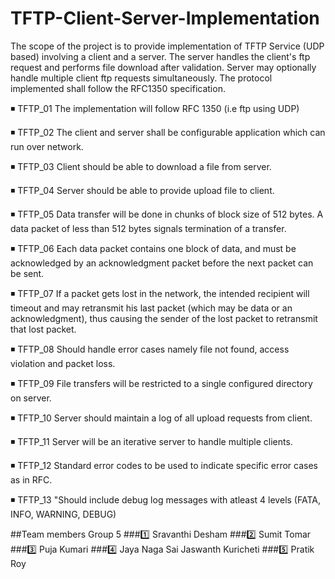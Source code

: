 # TFTP-Client-Server-Implementation
The scope of the project is to provide implementation of TFTP Service (UDP based) involving a client and a server. The server handles the client's ftp request and performs file download after validation. Server may optionally handle multiple client ftp requests simultaneously. The protocol implemented shall follow the RFC1350 specification.

:black_medium_small_square: TFTP_01	The implementation will follow RFC 1350 (i.e ftp using UDP) 

:black_medium_small_square: TFTP_02	The client and server shall be configurable application which can run over network. 

:black_medium_small_square: TFTP_03	Client should be able to download a file from server. 

:black_medium_small_square: TFTP_04	Server should be able to provide upload file to client. 

:black_medium_small_square: TFTP_05	Data transfer will be done in chunks of block size of 512 bytes. A data packet of less than 512 bytes signals termination of a transfer. 

:black_medium_small_square: TFTP_06	Each data packet contains one block of data, and must be acknowledged by an acknowledgment packet before the next packet can be sent. 

:black_medium_small_square: TFTP_07	If a packet gets lost in the   network, the intended recipient will timeout and may retransmit his last packet (which may be data or an acknowledgment), thus causing the sender of the lost packet to retransmit that lost packet.	 

:black_medium_small_square: TFTP_08	Should handle error cases namely file not found, access violation and packet loss. 

:black_medium_small_square: TFTP_09	File transfers will be restricted to a single configured directory on server. 

:black_medium_small_square: TFTP_10	Server should maintain a log of all upload requests from client. 

:black_medium_small_square: TFTP_11	Server will be an iterative server to handle multiple clients.

:black_medium_small_square: TFTP_12	Standard error codes to be used to indicate specific error cases as in RFC.

:black_medium_small_square: TFTP_13	"Should include debug log messages  with atleast 4 levels (FATA, INFO, WARNING, DEBUG) 

##Team members Group 5
###1️⃣ Sravanthi Desham
###2️⃣ Sumit Tomar
###3️⃣ Puja Kumari
###4️⃣ Jaya Naga Sai Jaswanth Kuricheti
###5️⃣ Pratik Roy
